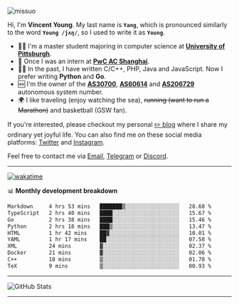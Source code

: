 <p align="left"> <img src="https://komarev.com/ghpvc/?username=missuo&label=Profile%20views&color=0e75b6&style=flat" alt="missuo" /> </p>


Hi, I'm **Vincent Young**. My last name is **`Yang`**, which is pronounced similarly to the word **`Young /jʌŋ/`**, so I used to write it as **`Young`**. 

-  👨‍🎓 I'm a master student majoring in computer science at [**University of Pittsburgh**](https://www.pitt.edu).
-  💼 Once I was an intern at **[PwC AC Shanghai](https://www.linkedin.com/company/pwc-ac-shanghai/)**.
-  👨‍💻 In the past, I have written C/C++, PHP, Java and JavaScript. Now I prefer writing **Python** and **Go**.
-  🆕 I'm the owner of the **[AS30700](https://bgp.tools/as/30700)**, **[AS60614](https://bgp.tools/as/60614)** and **[AS206729](https://bgp.tools/as/206729)** autonomous system number.
-  🌍 I like traveling (enjoy watching the sea), ~~running (want to run a Marathon)~~ and basketball (GSW fan).

If you're interested, please checkout my personal [✏️ blog](https://missuo.me/) where I share my ordinary yet joyful life. You can also find me on these social media platforms: [Twitter](https://twitter.com/m1ssuo) and [Instagram](https://www.instagram.com/missuo.me).

Feel free to contact me via <a href="mailto:i@yyt.moe">Email</a>, [Telegram](https://t.me/missuo) or [Discord](https://discordapp.com/users/missuo#7448).

-------

[![wakatime](https://wakatime.com/badge/user/c13cd961-40ca-417a-afb6-1f9ea8ac295c.svg)](https://wakatime.com/@missuo)

📊 **Monthly development breakdown**
<!--START_SECTION:waka-->

```txt
Markdown     4 hrs 53 mins   ███████▒░░░░░░░░░░░░░░░░░   28.68 %
TypeScript   2 hrs 40 mins   ████░░░░░░░░░░░░░░░░░░░░░   15.67 %
Go           2 hrs 38 mins   ████░░░░░░░░░░░░░░░░░░░░░   15.46 %
Python       2 hrs 18 mins   ███▒░░░░░░░░░░░░░░░░░░░░░   13.47 %
HTML         1 hr 42 mins    ██▓░░░░░░░░░░░░░░░░░░░░░░   10.01 %
YAML         1 hr 17 mins    ██░░░░░░░░░░░░░░░░░░░░░░░   07.58 %
XML          24 mins         ▓░░░░░░░░░░░░░░░░░░░░░░░░   02.37 %
Docker       21 mins         ▓░░░░░░░░░░░░░░░░░░░░░░░░   02.06 %
C++          18 mins         ▒░░░░░░░░░░░░░░░░░░░░░░░░   01.78 %
TeX          9 mins          ▒░░░░░░░░░░░░░░░░░░░░░░░░   00.93 %
```

<!--END_SECTION:waka-->

-------

![GitHub Stats](https://github-readme-stats-opal-alpha-76.vercel.app/api?username=missuo&show_icons=true&theme=transparent)

-------


